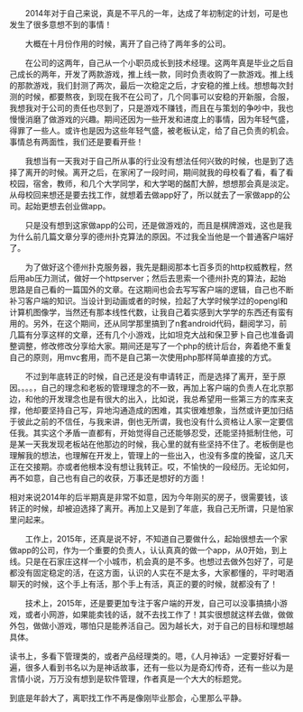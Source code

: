 　　2014年对于自己来说，真是不平凡的一年，达成了年初制定的计划，可是也发生了很多意想不到的事情！

　　大概在十月份作用的时候，离开了自己待了两年多的公司。

　　在公司的这两年，自己从一个小职员成长到技术经理。这两年真是毕业之后自己成长的两年，开发了两款游戏，推上线一款，同时负责收购了一款游戏。推上线的那款游戏，我们封测了两次，最后一次稳定之后，才安稳的推上线。想想每次封测的时候，都要熬夜，到现在我不在公司了，几个同事可以安稳的开新服，合服，我想我对于公司的责任也尽到了，只是游戏不赚钱，而且在与策划的争吵中，我也慢慢消磨了做游戏的兴趣。期间还因为一些开发和进度上的事情，因为年轻气盛，得罪了一些人。或许也是因为这些年轻气盛，被老板认定，给了自己负责的机会。事情总有两面性，我们还是要看开些！

　　我想当有一天我对于自己所从事的行业没有想法任何兴致的时候，也是到了选择了离开的时候。离开之后，在家闲了一段时间，期间就我的母校看了看，看了看校园，宿舍，教师，和几个大学同学，和大学喝的酩酊大醉，想想那会真是淡定。从母校回来想还是要去找工作，就想着去做app好了，所以就去了一家做app的公司。起始更想去创业做app。

　　只是没有想到这家做app的公司，还是做游戏的，而且是棋牌游戏，这也是我为什么前几篇文章分享的德州扑克算法的原因。不过我全当他是一个普通客户端好了。

　　为了做好这个德州扑克服务器，我先是翻阅那本七百多页的http权威教程，然后用ab压力测试，做好一个httpserver；然后去思索一个德州扑克的算法，起始思路是自己看的一篇国外的文章。在这期间也会去写写客户端的逻辑，自己也不断补习客户端的知识。当设计到动画或者的时候，捡起了大学时候学过的opengl和计算机图像学，当然还有那本线性代数，让我自己着实感到大学学的东西还有蛮有用的。另外，在这个期间，还从同学那里搞到了n套android代码，翻阅学习，前几篇有分享这样的文章，还有几个小游戏，比如坦克大战和保卫萝卜自己也准备调整调整，修改修改分享给大家。期间还是写了一个php的统计后台，奔着绝不重复自己的原则，用mvc套用，而不是自己第一次使用php那样简单直接的方式。

　　不过到年底转正的时候，自己还是没有申请转正，而是选择了离开，至于原因。。。。，自己的理念和老板的管理理念的不一致，再加上客户端的负责人在北京那边，和他的开发理念也是有很大的出入，比如说，我总希望用一些第三方的库来支撑，他却要坚持自己写，异地沟通造成的困难，其实很难想象，当然或许更加归结于彼此之前的不信任，与我来讲，倒也无所谓，我也没有什么资格让人家一定要信任我。其实这个矛盾一直都有，开始觉得自己还能够忍受，还能坚持抵制住他，可是某一天我发现老板站在他那边的时候，我心里的就有些坚持不住了。老板倒是也理解我的想法，也理解在开发上，管理上的一些出入，也没有多度的挽留，这几天正在交接期。亦或者他根本没有想让我转正。哎，不愉快的一段经历。无论如何，再不如意，自己也有自己的收获，万事还是想好的方面！



相对来说2014年的后半期真是非常不如意，因为今年刚买的房子，很需要钱，该转正的时候，却被迫选择了离开。再加上又是到了年底，我自己无所谓，只是怕家里问起来。

　　工作上，2015年，还真是说不好，不知道自己要做什么，起始很想去一个家做app的公司，作为一个重要的负责人，认认真真的做一个app，从0开始，到上线。只是在石家庄这样一个小城市，机会真的是不多。也想过去做外包好了，可是都没有固定稳定的活，在这方面，认识的人实在不是太多，大家都懂的，平时喝酒聊天的时候，这个手上有活，那个手上有活，真正的要的时候，就都没有了！

　　技术上，2015年，还是要更加专注于客户端的开发，自己可以没事搞搞小游戏，或者小网游，如果能卖钱的话，就不去找工作了！其实很想就这样去做，做做外包，做做小游戏，哪怕只是能养活自己。因为越长大，对于自己的目标和理想越具体。

     
读书上，多看下管理类的，或者产品经理类的。嗯，《人月神话》一定要好好看一遍，很多人看到书名以为是神话故事，还有一些以为是奇幻传奇，还有一些以为是言情小说，万万没有想到是软件管理，作者真是一个大大的标题党。

     
到底是年龄大了，离职找工作不再是像刚毕业那会，心里那么平静。
